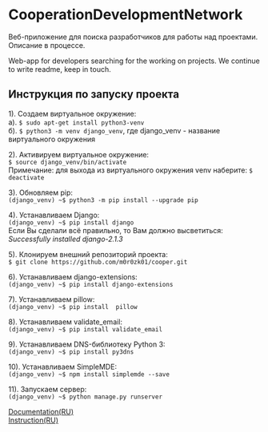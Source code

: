 # CooperationDevelopmentNetwork
Веб-приложение для поиска разработчиков для работы над проектами.
Описание в процессе.

Web-app for developers searching for the working on projects.
We continue to write readme, keep in touch.


<h2>Инструкция по запуску проекта</h2>

1). Создаем виртуальное окружение:<br>
    а). `$ sudo apt-get install python3-venv`<br>
    б). `$ python3 -m venv django_venv`, где django_venv - название виртуального окружения

2). Активируем виртуальное окружение:<br>
    `$ source django_venv/bin/activate`<br>
Примечание: для выхода из виртуального окружения venv наберите: `$ deactivate`

3). Обновляем pip:<br>
    `(django_venv) ~$ python3 -m pip install --upgrade pip`

4). Устанавливаем Django:<br>
    `(django_venv) ~$ pip install django`<br>
Если Вы сделали всё правильно, то Вам должно высветиться:<br>
*Successfully installed django-2.1.3*

5). Клонируем внешний репозиторий проекта:<br>
    `$ git clone https://github.com/m0r0zk01/cooper.git`

6). Устанавливаем django-extensions:<br>
    `(django_venv) ~$ pip install django-extensions`

7). Устанавливаем pillow:<br>
    `(django_venv) ~$ pip install  pillow`

8). Устанавливаем validate_email:<br>
    `(django_venv) ~$ pip install validate_email`

9). Устанавливаем DNS-библиотеку Python 3: <br>
    `(django_venv) ~$ pip install py3dns`

10). Устанавливаем SimpleMDE:<br>
    `(django_venv) ~$ npm install simplemde --save`

11). Запускаем сервер:<br>
    `(django_venv) ~$ python manage.py runserver`


[Documentation(RU)](https://docs.google.com/document/d/11DQPLyEXO4wGiOjyCECmzDpbmLmXNg7N-2RFP4ph8sQ/edit?usp=sharing)<br>
[Instruction(RU)](https://docs.google.com/document/d/1ZeIIt4ALY7MvFpI23MWpzHaIglnV7sHKuklzxL1pE88/edit?usp=sharing)
